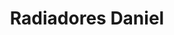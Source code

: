 ---
title: "Radiadores Daniel"
url: /ciudad-autonoma-de-buenos-aires/radiadores-daniel/
shop: reparación de automóviles
---